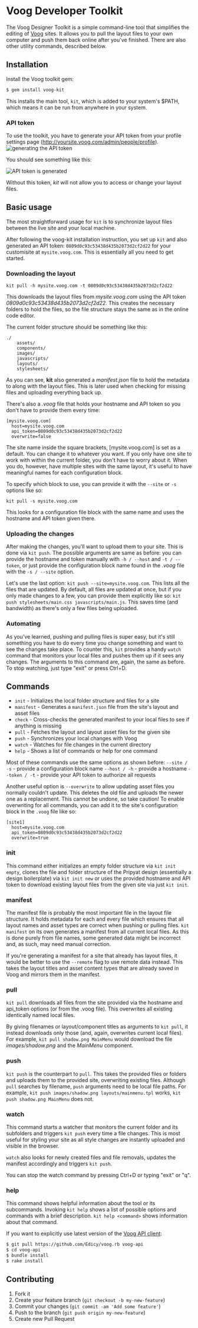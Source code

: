 # Voog Developer Toolkit

The Voog Designer Toolkit is a simple command-line tool that simplifies the editing
of [Voog](http://www.voog.com) sites. It allows you to pull the layout files to your
own computer and push them back online after you've finished. There are also other
utility commands, described below.

## Installation

Install the Voog toolkit gem:

```bash
$ gem install voog-kit
```

This installs the main tool, `kit`, which is added to your system's $PATH, which
means it can be run from anywhere in your system.


### API token
To use the toolkit, you have to generate your API token from your profile settings 
page (http://yoursite.voog.com/admin/people/profile). 
![generating the API token](https://dl.dropboxusercontent.com/u/10145790/generating_api_token.png)

You should see something like this:

![API token is generated](https://dl.dropboxusercontent.com/u/10145790/api_token_generated.png)

Without this token, *kit* will not allow you to access or change your layout files.

## Basic usage

The most straightforward usage for `kit` is to synchronize layout files between the
live site and your local machine.

After following the voog-kit installation instruction, you set up `kit` and  also generated an API token: `0809d0c93c53438d435b2073d2cf2d22` for your customisite
at `mysite.voog.com`. This is essentially all you need to get started.

### Downloading the layout

`kit pull -h mysite.voog.com -t 0809d0c93c53438d435b2073d2cf2d22` 

This downloads the layout files from *mysite.voog.com* using the API token 
*0809d0c93c53438d435b2073d2cf2d22*. This creates the necessary folders to hold the 
files, so the file structure stays the same as in the online code editor.

The current folder structure should be something like this:
```
./
    assets/
    components/
    images/
    javascripts/
    layouts/
    stylesheets/
```

As you can see, **kit** also generated a *manifest.json* file to hold the metadata to along with
the layout files. This is later used when checking for missing files and uploading everything back up.

There's also a *.voog* file that holds your hostname and API token so you don't have to provide them
every time:

```
[mysite.voog.com]
  host=mysite.voog.com
  api_token=0809d0c93c53438d435b2073d2cf2d22
  overwrite=false
```

The site name inside the square brackets, [mysite.voog.com] is set as a default.
You can change it to whatever you want. If you only have one site to work with within
the current folder, you don't have to worry about it. When you do, however, have multiple
sites with the same layout, it's useful to have meaningful names for each configuration block.

To specify which block to use, you can provide it with the `--site` or `-s` options like so:

`kit pull -s mysite.voog.com`

This looks for a configuration file block with the same name
and uses the hostname and API token given there.

### Uploading the changes

After making the changes, you'll want to upload them to your site. This is done via `kit push`.
The possible arguments are same as before: you can provide the hostname and token manually with
`-h / --host` and `-t / --token`, or just provide the configuration block name found in the *.voog* 
file with the `-s / --site` option.

Let's use the last option: `kit push --site=mysite.voog.com`. This lists all the files
that are updated. By default, all files are updated at once, but if you only made changes to a few, you
can provide them explicitly like so: `kit push stylesheets/main.css javascripts/main.js`. This saves
time (and bandwidth) as there's only a few files being uploaded.

### Automating

As you've learned, pushing and pulling files is super easy, but it's still something you
have to do every time you change something and want to see the changes take place.
To counter this, `kit` provides a handy `watch` command that monitors your local files
and pushes them up if it sees any changes. The arguments to this command are, again, the
same as before. To stop watching, just type "exit" or press Ctrl+D.

## Commands

* `init`     - Initializes the local folder structure and files for a site
* `manifest` - Generates a `manifest.json` file from the site's layout and asset files
* `check`    - Cross-checks the generated manifest to your local files to see if anything is missing
* `pull`     - Fetches the layout and layout asset files for the given site
* `push`     - Synchronizes your local changes with Voog
* `watch`    - Watches for file changes in the current directory
* `help`     - Shows a list of commands or help for one command

Most of these commands use the same options as shown before:
`--site / -s` - provide a configuration block name
`--host / -h` - provide a hostname
`--token / -t` - provide your API token to authorize all requests

Another useful option is `--overwrite` to allow updating asset files you normally couldn't update. This deletes the 
old file and uploads the newer one as a replacement. This cannot be undone, so take caution!
To enable overwriting for all commands, you can add it to the site's configuration block in the `.voog` file like so:

```
[site1]
  host=mysite.voog.com
  api_token=0809d0c93c53438d435b2073d2cf2d22
  overwrite=true
```

### init

This command either initializes an empty folder structure via `kit init empty`, clones the file and folder
structure of the Pripyat design (essentially a design boilerplate) via `kit init new` or uses the provided
hostname and API token to download existing layout files from the given site via just `kit init`.

### manifest

The manifest file is probably the most important file in the layout file structure. It holds metadata for each
and every file which ensures that all layout names and asset types are correct when pushing or pulling files.
`kit manifest` on its own generates a manifest from all current local files. As this is done purely from file
names, some generated data might be incorrect and, as such, may need manual correction.

If you're generating a 
manifest for a site that already has layout files, it would be better to use the `--remote` flag to use remote
data instead. This takes the layout titles and asset content types that are already saved in Voog and mirrors 
them in the manifest. 

### pull

`kit pull` downloads all files from the site provided via the hostname and api_token options (or from the .voog 
file). This overwrites all existing identically named local files.

By giving filenames or layout/component titles as arguments to `kit pull`, it instead downloads only those (and, 
again, overwrites current local files). For example, `kit pull shadow.png MainMenu` would download the file *images/shadow.png*
and the *MainMenu* component.

### push

`kit push` is the counterpart to `pull`. This takes the provided files or folders and uploads them to the provided
site, overwriting existing files. Although `pull` searches by filename, `push` arguments need to be local file paths.
For example, `kit push images/shadow.png layouts/mainmenu.tpl` works, `kit push shadow.png MainMenu` does not.

### watch

This command starts a watcher that monitors the current folder and its subfolders and triggers `kit push` every time
a file changes. This is most useful for styling your site as all style changes are instantly uploaded and visible in
the browser.

`watch` also looks for newly created files and file removals, updates the manifest accordingly and triggers `kit push`. 

You can stop the watch command by pressing Ctrl+D or typing "exit" or "q".

### help

This command shows helpful information about the tool or its subcommands. Invoking `kit help` shows a list of possible
options and commands with a brief description. `kit help <command>` shows information about that command.



If you want to explicitly use latest version of the [Voog API client](https://github.com/Edicy/voog.rb):

```bash
$ git pull https://github.com/Edicy/voog.rb voog-api
$ cd voog-api
$ bundle install
$ rake install
```

## Contributing

1. Fork it
2. Create your feature branch (`git checkout -b my-new-feature`)
3. Commit your changes (`git commit -am 'Add some feature'`)
4. Push to the branch (`git push origin my-new-feature`)
5. Create new Pull Request
